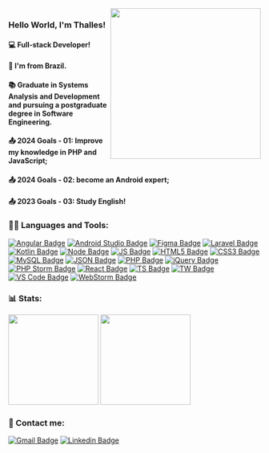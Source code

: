 <img align="right" src="https://user-images.githubusercontent.com/57325727/160325799-fde117e0-e47f-4158-a05c-4a6046c14681.svg" width="300"/>

<!-- Welcome -->
### Hello World, I'm Thalles!
#### 💻 Full-stack Developer!
#### 🏡 I'm from Brazil.
#### 📚 Graduate in Systems Analysis and Development and pursuing a postgraduate degree in Software Engineering.
#### 📤 2024 Goals - 01: Improve my knowledge in PHP and JavaScript; 
#### 📤 2024 Goals - 02: become an Android expert; 
#### 📤 2023 Goals - 03: Study English!

<!-- Linguagens e Ferramentas -->

### 👨‍💻 Languages and Tools:
[![Angular Badge](https://img.shields.io/badge/Android_Studio-6633cc?style=for-the-badge&logo=android-studio&logoColor=white)](https://angular.io/)
[![Android Studio Badge](https://img.shields.io/badge/Angular-6633cc?style=for-the-badge&logo=angular&logoColor=white)](https://developer.android.com/studio?hl=pt-br)
[![Figma Badge](https://img.shields.io/badge/Figma-6633cc?style=for-the-badge&logo=figma&logoColor=white)](https://www.figma.com/)
[![Laravel Badge](https://img.shields.io/badge/Laravel-6633cc?style=for-the-badge&logo=laravel&logoColor=white)](https://laravel.com/)
[![Kotlin Badge](https://img.shields.io/badge/Kotlin-6633cc?style=for-the-badge&logo=kotlin&logoColor=white)](https://kotlinlang.org/)
[![Node Badge](https://img.shields.io/badge/Node.js-6633cc?style=for-the-badge&logo=nodedotjs&logoColor=white)](https://nodejs.org/en/)
[![JS Badge](https://img.shields.io/badge/JavaScript-6633cc?style=for-the-badge&logo=javascript&logoColor=white)](https://developer.mozilla.org/pt-BR/docs/Web/JavaScript)
[![HTML5 Badge](https://img.shields.io/badge/HTML5-6633cc?style=for-the-badge&logo=html5&logoColor=white)](https://developer.mozilla.org/en-US/docs/Glossary/HTML5)
[![CSS3 Badge](https://img.shields.io/badge/CSS3-6633cc?style=for-the-badge&logo=css3&logoColor=white)](https://developer.mozilla.org/pt-BR/docs/Web/CSS)
[![MySQL Badge](https://img.shields.io/badge/MySQL-6633cc?style=for-the-badge&logo=mysql&logoColor=white)](https://www.mysql.com/)
[![JSON Badge](https://img.shields.io/badge/json-6633cc?style=for-the-badge&logo=json&logoColor=white)](https://www.json.org/)
[![PHP Badge](https://img.shields.io/badge/PHP-6633cc?style=for-the-badge&logo=php&logoColor=white)](https://php.net/)
[![jQuery Badge](https://img.shields.io/badge/jQuery-6633cc?style=for-the-badge&logo=jquery&logoColor=white)](https://jquery.com/)
[![PHP Storm Badge](https://img.shields.io/badge/PHPStorm-6633cc?style=for-the-badge&logo=phpstorm&logoColor=white)](https://www.jetbrains.com/pt-br/phpstorm/)
[![React Badge](https://img.shields.io/badge/React-6633cc?style=for-the-badge&logo=react&logoColor=white)](https://reactjs.org/)
[![TS Badge](https://img.shields.io/badge/TypeScript-6633cc?style=for-the-badge&logo=typescript&logoColor=white)](https://www.typescriptlang.org/)
[![TW Badge](https://img.shields.io/badge/Tailwind-6633cc?style=for-the-badge&logo=tailwind-css&logoColor=white)](https://www.typescriptlang.org/)
[![VS Code Badge](https://img.shields.io/badge/VS_Code-6633cc?style=for-the-badge&logo=visual%20studio%20code&logoColor=white)](https://code.visualstudio.com)
[![WebStorm Badge](https://img.shields.io/badge/WebStorm-6633cc?style=for-the-badge&logo=WebStorm&logoColor=white)](https://www.jetbrains.com/pt-br/webstorm/)

### 📊 Stats:
<div>
  <img height="180em" src="https://github-readme-stats.vercel.app/api?username=ThallesLana&show_icons=true&theme=synthwave")/>
  <img height="180em" src="https://github-readme-stats.vercel.app/api/top-langs/?username=ThallesLana&layout=compact&theme=synthwave")/>
</div>

<!-- Contato -->
### 🤝 Contact me:
[![Gmail Badge](https://img.shields.io/badge/Gmail-6633cc?style=for-the-badge&logo=gmail&logoColor=white)](mailto:thalles.lana1@gmail.com)
[![Linkedin Badge](https://img.shields.io/badge/LinkedIn-6633cc?style=for-the-badge&logo=linkedin&logoColor=white)](https://www.linkedin.com/in/thalles-lana/)

<!--
**ThallesLana/ThallesLana** is a ✨ _special_ ✨ repository because its `README.md` (this file) appears on your GitHub profile.

Here are some ideas to get you started:

- 🔭 I’m currently working on ...
- 🌱 I’m currently learning ...
- 👯 I’m looking to collaborate on ...
- 🤔 I’m looking for help with ...
- 💬 Ask me about ...
- 📫 How to reach me: ...
- 😄 Pronouns: ...
- ⚡ Fun fact: ...
-->
